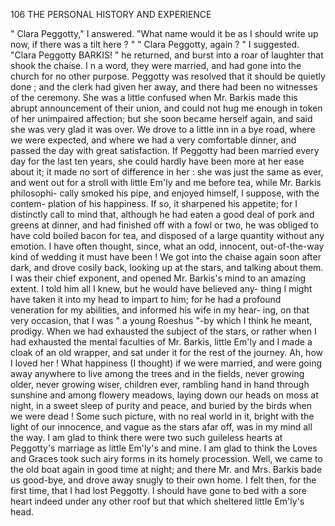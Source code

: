 106            THE PERSONAL HISTORY AND EXPERIENCE

   " Clara Peggotty," I answered.
     "What name would it be as I should write up now, if there was a
 tilt here ? "
     " Clara Peggotty, again ? " I suggested.
     "Clara Peggotty BARKIS! " he returned, and burst into a roar of
laughter that shook the chaise.
    I n a word, they were married, and had gone into the church for no
 other purpose. Peggotty was resolved that it should be quietly done ; and
the clerk had given her away, and there had been no witnesses of the
ceremony. She was a little confused when Mr. Barkis made this abrupt
 announcement of their union, and could not hug me enough in token of
 her unimpaired affection; but she soon became herself again, and said she
 was very glad it was over.
    We drove to a little inn in a bye road, where we were expected, and
where we had a very comfortable dinner, and passed the day with great
satisfaction. If Peggotty had been married every day for the last ten
years, she could hardly have been more at her ease about it; it made no
sort of difference in her : she was just the same as ever, and went out for
a stroll with little Em'ly and me before tea, while Mr. Barkis philosophi-
cally smoked his pipe, and enjoyed himself, I suppose, with the contem-
plation of his happiness. If so, it sharpened his appetite; for I distinctly
call to mind that, although he had eaten a good deal of pork and greens at
 dinner, and had finished off with a fowl or two, he was obliged to have cold
boiled bacon for tea, and disposed of a large quantity without any emotion.
    I have often thought, since, what an odd, innocent, out-of-the-way kind
of wedding it must have been ! We got into the chaise again soon after
dark, and drove cosily back, looking up at the stars, and talking about
them. I was their chief exponent, and opened Mr. Barkis's mind to an
amazing extent. I told him all I knew, but he would have believed any-
thing I might have taken it into my head to impart to him; for he had
a profound veneration for my abilities, and informed his wife in my hear-
ing, on that very occasion, that I was " a young Roeshus "-by which I
think he meant, prodigy.
    When we had exhausted the subject of the stars, or rather when I had
exhausted the mental faculties of Mr. Barkis, little Em'ly and I made a
cloak of an old wrapper, and sat under it for the rest of the journey.
Ah, how I loved her ! What happiness (I thought) if we were married, and
were going away anywhere to live among the trees and in the fields, never
growing older, never growing wiser, children ever, rambling hand in hand
through sunshine and among flowery meadows, laying down our heads
on moss at night, in a sweet sleep of purity and peace, and buried by the
birds when we were dead ! Some such picture, with no real world in it,
bright with the light of our innocence, and vague as the stars afar off, was
in my mind all the way. I am glad to think there were two such guileless
hearts at Peggotty's marriage as little Em'ly's and mine. I am glad to think
the Loves and Graces took such airy forms in its homely procession.
    Well, we came to the old boat again in good time at night; and there
Mr. and Mrs. Barkis bade us good-bye, and drove away snugly to their
own home. I felt then, for the first time, that I had lost Peggotty. I
should have gone to bed with a sore heart indeed under any other roof but
that which sheltered little Em'ly's head.
